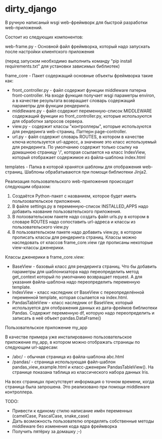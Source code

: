 # dirty_django
В ручную написаный wsgi web-фреймворк для быстрой разработки web-приложений.

Состоит из следующих компонентов:

web-frame.py - Основной файл фреймворка, который надо запускать после настройки клиентского приложения

(перед запуском необходимо выполнить команду "pip install requirements.txt" для установки зависимых библиотек)

frame_core - Пакет содержащий основные объекты фреймворка такие как:
- front_controller.py - файл содержит функции middleware патерна front-controller. На входе функция получает wsgi параметры environ, а в качестве результата возвращает словарь содержащий параметры для функции рендеринга.
- middleware.py - файл содержит переменную-список MIDDLEWARE содержащий функции из front_controller.py, которые используются для обработки запросов сервера.
- view.py - содержит классы "контроллеры", которые используются для рендеринга web-страниц. Паттерн page-controller.
- url.py - файл содержит словарь ROUTES, в котором в качестве ключа используется url-адресс, а значение это класс используемый для рендеринга. По умолчанию содержит только ссылку на домашнюю страницу '/', которая ссылается на класс IndexView, который отображает содержимое из файла-шаблона index.html

templates - Папка в которой хранятся шаблоны для отображения web-страниц. Шаблоны обрабатываются при помощи библиотеки Jinja2.

Реализация пользовательского web-приложения происходит следующим образом:
1) Создаётся Python-пакет с названием, которое будет иметь польлзовательское приложение.
2) В файле settings.py в переменную-список INSTALLED_APPS надо добавить название пользовательского приложения.
3) В ползовательском пакете надо создать файл urls.py в котором в словаре ROUTES надо сопоставить url-адреса и классы из пользовательского view.py
4) В пользовательском пакете надо добавить view.py, в котором прописать классы для рендеринга страниц. Классы можно наследовать от классов frame_core.view где прописаны некоторые view-классы дженерики.

Классы дженерики в frame_core.view:
- BaseView - базовый класс для рендеринга страниц. Что бы добавить параметры для шаблонизатора надо переопределить метод get_context который по умолчанию возвращает request. А для указания файла-шаблона надо переопределить переменную template.
- IndexView - класс наследник от BaseView с переопределённой переменной template, которая ссылается на index.html.
- PandasTableView - класс наследник от BaseView, который используется для отображения данных из дата-фреймов библиотеки Pandas. Содержит переменную df, которую надо переопределить и записать в неё объект pandas.DataFrame()

Пользовательское приложение my_app

В качестве примера уже инсталированно пользовательское приложение my_app, в котором можно отображать страницы по следующим url-адресам:
- /abc/ - обычная страница из файла-шаблона abc.html
- /pandas/ - страница использующая файл-шаблон pandas_view_example.html и класс-дженерик PandasTableView(). На странице показана таблица из классического набора данных Iris.

На всех страницах присутствует информация о точном времени, когда страница была запрошена. Это реализовано при помощи middleware контроллера.

TODO:
- Привести к единому стилю написание имён переменных (camelCase, PascalCase, snake_case)
- Дать возможность пользователю определять собственные методы middleware без изменения кода ядра фреймворка
- Получить пятёрку за домашку ;-)
